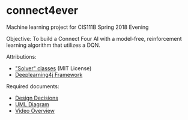 # connect4ever
Machine learning project for CIS111B Spring 2018 Evening

Objective: To build a Connect Four AI with a model-free, reinforcement learning algorithm that utilizes a DQN. 

Attributions:  
  - ["Solver" classes](https://github.com/raulgonzalezcz/Connect4-AI-Java) (MIT License)  
  - [Deeplearning4j Framework](https://deeplearning4j.org/)  

Required documents:  
  - [Design Decisions](https://github.com/pseudodennis/connect4ever/blob/master/Design%20Decisions.docx)  
  - [UML Diagram](https://github.com/pseudodennis/connect4ever/blob/master/UML-light.png)  
  - [Video Overview]()  

